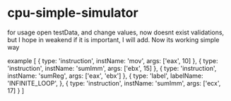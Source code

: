 # cpu-simple-simulator
for usage open testData, and change values,
now doesnt exist validations, but I hope in weakend if it is important, I will add.
Now its working simple way

example
[
    {
        type: 'instruction',
        instName: 'mov',
        args: ['eax', 10]
    },
    {
        type: 'instruction',
        instName: 'sumImm',
        args: ['ebx', 15]
    },
    {
        type: 'instruction',
        instName: 'sumReg',
        args: ['eax', 'ebx']
    },
    {
        type: 'label',
        labelName: 'INFINITE_LOOP',
    },
    {
        type: 'instruction',
        instName: 'sumImm',
        args: ['ecx', 17]
    }
]
